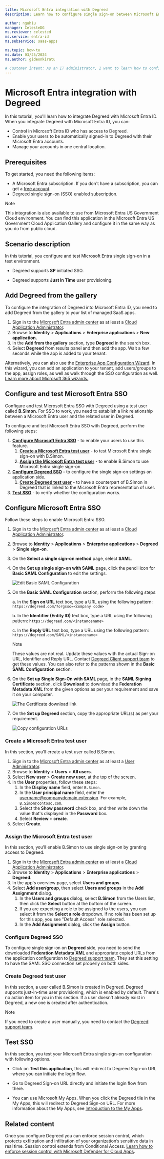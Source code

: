 ```yaml
---
title: Microsoft Entra integration with Degreed
description: Learn how to configure single sign-on between Microsoft Entra ID and Degreed.

author: nguhiu
manager: CelesteDG
ms.reviewer: celested
ms.service: entra-id
ms.subservice: saas-apps

ms.topic: how-to
ms.date: 03/25/2024
ms.author: gideonkiratu

# Customer intent: As an IT administrator, I want to learn how to configure single sign-on between Microsoft Entra ID and Degreed so that I can control who has access to Degreed, enable automatic sign-in with Microsoft Entra accounts, and manage my accounts in one central location.
---
```

# Microsoft Entra integration with Degreed

In this tutorial, you'll learn how to integrate Degreed with Microsoft Entra ID. When you integrate Degreed with Microsoft Entra ID, you can:

* Control in Microsoft Entra ID who has access to Degreed.
* Enable your users to be automatically signed-in to Degreed with their Microsoft Entra accounts.
* Manage your accounts in one central location.

## Prerequisites

To get started, you need the following items:

* A Microsoft Entra subscription. If you don't have a subscription, you can get a [free account](https://azure.microsoft.com/free/).
* Degreed single sign-on (SSO) enabled subscription.

> [!NOTE]
> This integration is also available to use from Microsoft Entra US Government Cloud environment. You can find this application in the Microsoft Entra US Government Cloud Application Gallery and configure it in the same way as you do from public cloud.

## Scenario description

In this tutorial, you configure and test Microsoft Entra single sign-on in a test environment.

* Degreed supports **SP** initiated SSO.

* Degreed supports **Just In Time** user provisioning.

## Add Degreed from the gallery

To configure the integration of Degreed into Microsoft Entra ID, you need to add Degreed from the gallery to your list of managed SaaS apps.

1. Sign in to the [Microsoft Entra admin center](https://entra.microsoft.com) as at least a [Cloud Application Administrator](~/identity/role-based-access-control/permissions-reference.md#cloud-application-administrator).
1. Browse to **Identity** > **Applications** > **Enterprise applications** > **New application**.
1. In the **Add from the gallery** section, type **Degreed** in the search box.
1. Select **Degreed** from results panel and then add the app. Wait a few seconds while the app is added to your tenant.

 Alternatively, you can also use the [Enterprise App Configuration Wizard](https://portal.office.com/AdminPortal/home?Q=Docs#/azureadappintegration). In this wizard, you can add an application to your tenant, add users/groups to the app, assign roles, as well as walk through the SSO configuration as well. [Learn more about Microsoft 365 wizards.](/microsoft-365/admin/misc/azure-ad-setup-guides)

<a name='configure-and-test-azure-ad-sso'></a>

## Configure and test Microsoft Entra SSO

Configure and test Microsoft Entra SSO with Degreed using a test user called **B.Simon**. For SSO to work, you need to establish a link relationship between a Microsoft Entra user and the related user in Degreed.

To configure and test Microsoft Entra SSO with Degreed, perform the following steps:

1. **[Configure Microsoft Entra SSO](#configure-azure-ad-sso)** - to enable your users to use this feature.
    1. **[Create a Microsoft Entra test user](#create-an-azure-ad-test-user)** - to test Microsoft Entra single sign-on with B.Simon.
    1. **[Assign the Microsoft Entra test user](#assign-the-azure-ad-test-user)** - to enable B.Simon to use Microsoft Entra single sign-on.
1. **[Configure Degreed SSO](#configure-degreed-sso)** - to configure the single sign-on settings on application side.
    1. **[Create Degreed test user](#create-degreed-test-user)** - to have a counterpart of B.Simon in Degreed that is linked to the Microsoft Entra representation of user.
1. **[Test SSO](#test-sso)** - to verify whether the configuration works.

<a name='configure-azure-ad-sso'></a>

## Configure Microsoft Entra SSO

Follow these steps to enable Microsoft Entra SSO.

1. Sign in to the [Microsoft Entra admin center](https://entra.microsoft.com) as at least a [Cloud Application Administrator](~/identity/role-based-access-control/permissions-reference.md#cloud-application-administrator).
1. Browse to **Identity** > **Applications** > **Enterprise applications** > **Degreed** > **Single sign-on**.
1. On the **Select a single sign-on method** page, select **SAML**.
1. On the **Set up single sign-on with SAML** page, click the pencil icon for **Basic SAML Configuration** to edit the settings.

   ![Edit Basic SAML Configuration](common/edit-urls.png)

1. On the **Basic SAML Configuration** section, perform the following steps:

	a. In the **Sign on URL** text box, type a URL using the following pattern:
    `https://degreed.com/?orgsso=<company code>`

    b. In the **Identifier (Entity ID)** text box, type a URL using the following pattern:
    `https://degreed.com/<instancename>`

    c. In the **Reply URL** text box, type a URL using the following pattern:
    `https://degreed.com/SAML/<instancename>`
	
	> [!NOTE]
	> These values are not real. Update these values with the actual Sign-on URL, Identifier and Reply URL. Contact [Degreed Client support team](mailto:admin@degreed.com) to get these values. You can also refer to the patterns shown in the **Basic SAML Configuration** section.

1. On the **Set up Single Sign-On with SAML** page, in the **SAML Signing Certificate** section, click **Download** to download the **Federation Metadata XML** from the given options as per your requirement and save it on your computer.

	![The Certificate download link](common/metadataxml.png)

6. On the **Set up Degreed** section, copy the appropriate URL(s) as per your requirement.

	![Copy configuration URLs](common/copy-configuration-urls.png)

<a name='create-an-azure-ad-test-user'></a>

### Create a Microsoft Entra test user 

In this section, you'll create a test user called B.Simon.

1. Sign in to the [Microsoft Entra admin center](https://entra.microsoft.com) as at least a [User Administrator](~/identity/role-based-access-control/permissions-reference.md#user-administrator).
1. Browse to **Identity** > **Users** > **All users**.
1. Select **New user** > **Create new user**, at the top of the screen.
1. In the **User** properties, follow these steps:
   1. In the **Display name** field, enter `B.Simon`.  
   1. In the **User principal name** field, enter the username@companydomain.extension. For example, `B.Simon@contoso.com`.
   1. Select the **Show password** check box, and then write down the value that's displayed in the **Password** box.
   1. Select **Review + create**.
1. Select **Create**.

<a name='assign-the-azure-ad-test-user'></a>

### Assign the Microsoft Entra test user

In this section, you'll enable B.Simon to use single sign-on by granting access to Degreed.

1. Sign in to the [Microsoft Entra admin center](https://entra.microsoft.com) as at least a [Cloud Application Administrator](~/identity/role-based-access-control/permissions-reference.md#cloud-application-administrator).
1. Browse to **Identity** > **Applications** > **Enterprise applications** > **Degreed**.
1. In the app's overview page, select **Users and groups**.
1. Select **Add user/group**, then select **Users and groups** in the **Add Assignment** dialog.
   1. In the **Users and groups** dialog, select **B.Simon** from the Users list, then click the **Select** button at the bottom of the screen.
   1. If you are expecting a role to be assigned to the users, you can select it from the **Select a role** dropdown. If no role has been set up for this app, you see "Default Access" role selected.
   1. In the **Add Assignment** dialog, click the **Assign** button.

### Configure Degreed SSO

To configure single sign-on on **Degreed** side, you need to send the downloaded **Federation Metadata XML** and appropriate copied URLs from the application configuration to [Degreed support team](mailto:sso@degreed.com). They set this setting to have the SAML SSO connection set properly on both sides.

### Create Degreed test user

In this section, a user called B.Simon is created in Degreed. Degreed supports just-in-time user provisioning, which is enabled by default. There's no action item for you in this section. If a user doesn't already exist in Degreed, a new one is created after authentication.

> [!NOTE]
> If you need to create a user manually, you need to contact the [Degreed support team](mailto:sso@degreed.com).

## Test SSO

In this section, you test your Microsoft Entra single sign-on configuration with following options. 

* Click on **Test this application**, this will redirect to Degreed Sign-on URL where you can initiate the login flow. 

* Go to Degreed Sign-on URL directly and initiate the login flow from there.

* You can use Microsoft My Apps. When you click the Degreed tile in the My Apps, this will redirect to Degreed Sign-on URL. For more information about the My Apps, see [Introduction to the My Apps](https://support.microsoft.com/account-billing/sign-in-and-start-apps-from-the-my-apps-portal-2f3b1bae-0e5a-4a86-a33e-876fbd2a4510).

## Related content

Once you configure Degreed you can enforce session control, which protects exfiltration and infiltration of your organization’s sensitive data in real time. Session control extends from Conditional Access. [Learn how to enforce session control with Microsoft Defender for Cloud Apps](/cloud-app-security/proxy-deployment-aad).
